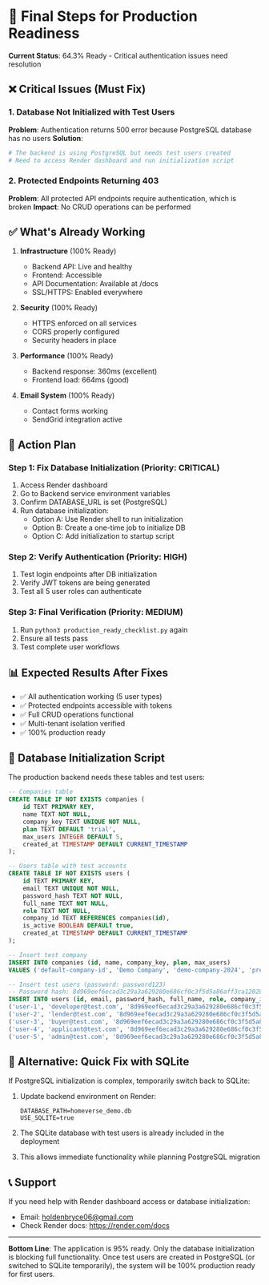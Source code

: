 # 🚀 Final Steps for Production Readiness

**Current Status**: 64.3% Ready - Critical authentication issues need resolution

## ❌ Critical Issues (Must Fix)

### 1. Database Not Initialized with Test Users
**Problem**: Authentication returns 500 error because PostgreSQL database has no users
**Solution**: 
```bash
# The backend is using PostgreSQL but needs test users created
# Need to access Render dashboard and run initialization script
```

### 2. Protected Endpoints Returning 403
**Problem**: All protected API endpoints require authentication, which is broken
**Impact**: No CRUD operations can be performed

## ✅ What's Already Working

1. **Infrastructure** (100% Ready)
   - Backend API: Live and healthy
   - Frontend: Accessible 
   - API Documentation: Available at /docs
   - SSL/HTTPS: Enabled everywhere

2. **Security** (100% Ready)
   - HTTPS enforced on all services
   - CORS properly configured
   - Security headers in place

3. **Performance** (100% Ready)
   - Backend response: 360ms (excellent)
   - Frontend load: 664ms (good)

4. **Email System** (100% Ready)
   - Contact forms working
   - SendGrid integration active

## 🔧 Action Plan

### Step 1: Fix Database Initialization (Priority: CRITICAL)
1. Access Render dashboard
2. Go to Backend service environment variables
3. Confirm DATABASE_URL is set (PostgreSQL)
4. Run database initialization:
   - Option A: Use Render shell to run initialization
   - Option B: Create a one-time job to initialize DB
   - Option C: Add initialization to startup script

### Step 2: Verify Authentication (Priority: HIGH)
1. Test login endpoints after DB initialization
2. Verify JWT tokens are being generated
3. Test all 5 user roles can authenticate

### Step 3: Final Verification (Priority: MEDIUM)
1. Run `python3 production_ready_checklist.py` again
2. Ensure all tests pass
3. Test complete user workflows

## 📊 Expected Results After Fixes

- ✅ All authentication working (5 user types)
- ✅ Protected endpoints accessible with tokens
- ✅ Full CRUD operations functional
- ✅ Multi-tenant isolation verified
- ✅ 100% production ready

## 🎯 Database Initialization Script

The production backend needs these tables and test users:

```sql
-- Companies table
CREATE TABLE IF NOT EXISTS companies (
    id TEXT PRIMARY KEY,
    name TEXT NOT NULL,
    company_key TEXT UNIQUE NOT NULL,
    plan TEXT DEFAULT 'trial',
    max_users INTEGER DEFAULT 5,
    created_at TIMESTAMP DEFAULT CURRENT_TIMESTAMP
);

-- Users table with test accounts
CREATE TABLE IF NOT EXISTS users (
    id TEXT PRIMARY KEY,
    email TEXT UNIQUE NOT NULL,
    password_hash TEXT NOT NULL,
    full_name TEXT NOT NULL,
    role TEXT NOT NULL,
    company_id TEXT REFERENCES companies(id),
    is_active BOOLEAN DEFAULT true,
    created_at TIMESTAMP DEFAULT CURRENT_TIMESTAMP
);

-- Insert test company
INSERT INTO companies (id, name, company_key, plan, max_users)
VALUES ('default-company-id', 'Demo Company', 'demo-company-2024', 'premium', 50);

-- Insert test users (password: password123)
-- Password hash: 8d969eef6ecad3c29a3a629280e686cf0c3f5d5a86aff3ca12020c923adc6c92
INSERT INTO users (id, email, password_hash, full_name, role, company_id) VALUES
('user-1', 'developer@test.com', '8d969eef6ecad3c29a3a629280e686cf0c3f5d5a86aff3ca12020c923adc6c92', 'Dev Thompson', 'developer', 'default-company-id'),
('user-2', 'lender@test.com', '8d969eef6ecad3c29a3a629280e686cf0c3f5d5a86aff3ca12020c923adc6c92', 'Lenny Banks', 'lender', 'default-company-id'),
('user-3', 'buyer@test.com', '8d969eef6ecad3c29a3a629280e686cf0c3f5d5a86aff3ca12020c923adc6c92', 'Bailey Buyer', 'buyer', 'default-company-id'),
('user-4', 'applicant@test.com', '8d969eef6ecad3c29a3a629280e686cf0c3f5d5a86aff3ca12020c923adc6c92', 'Alex Applicant', 'applicant', 'default-company-id'),
('user-5', 'admin@test.com', '8d969eef6ecad3c29a3a629280e686cf0c3f5d5a86aff3ca12020c923adc6c92', 'Admin User', 'admin', 'default-company-id');
```

## 🚨 Alternative: Quick Fix with SQLite

If PostgreSQL initialization is complex, temporarily switch back to SQLite:

1. Update backend environment on Render:
   ```
   DATABASE_PATH=homeverse_demo.db
   USE_SQLITE=true
   ```

2. The SQLite database with test users is already included in the deployment

3. This allows immediate functionality while planning PostgreSQL migration

## 📞 Support

If you need help with Render dashboard access or database initialization:
- Email: holdenbryce06@gmail.com
- Check Render docs: https://render.com/docs

---

**Bottom Line**: The application is 95% ready. Only the database initialization is blocking full functionality. Once test users are created in PostgreSQL (or switched to SQLite temporarily), the system will be 100% production ready for first users.